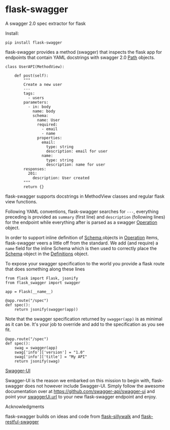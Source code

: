 # flask-swagger
A swagger 2.0 spec extractor for flask

Install:
```
pip install flask-swagger
```
flask-swagger provides a method (swagger) that inspects the flask app for endpoints that contain YAML docstrings with swagger 2.0 [Path](https://github.com/swagger-api/swagger-spec/blob/master/versions/2.0.md#pathsObject) objects. 

```
class UserAPI(MethodView):

    def post(self):
        """
        Create a new user
        ---
        tags:
          - users
        parameters:
          - in: body
            name: body
            schema:
              name: User
              required:
                - email
                - name
              properties:
                email:
                  type: string
                  description: email for user
                name:
                  type: string
                  description: name for user
        responses:
          201:
            description: User created
        """
        return {}
```
flask-swagger supports docstrings in MethodView classes and regular flask view functions.

Following YAML conventions, flask-swagger searches for `---`, everything preceding is provided as `summary` (first line) and `description` (following lines) for the endpoint while everything after is parsed as a swagger [Operation](https://github.com/swagger-api/swagger-spec/blob/master/versions/2.0.md#operation-object) object.

In order to support inline definition of [Schema ](https://github.com/swagger-api/swagger-spec/blob/master/versions/2.0.md#schemaObject) objects in [Operation](https://github.com/swagger-api/swagger-spec/blob/master/versions/2.0.md#operation-object) items, flask-swagger veers a little off from the standard. We add (and require) a `name` field for the inline Schema which is then used to correctly place the [Schema](https://github.com/swagger-api/swagger-spec/blob/master/versions/2.0.md#schemaObject) object in the [Definitions](https://github.com/swagger-api/swagger-spec/blob/master/versions/2.0.md#definitionsObject) object.

To expose your swagger specification to the world you provide a flask route that does something along these lines

```
from flask import Flask, jsonify
from flask_swagger import swagger

app = Flask(__name__)

@app.route("/spec")
def spec():
    return jsonify(swagger(app))
```

Note that the swagger specification returned by `swagger(app)` is as minimal as it can be. It's your job to override and add to the specification as you see fit.
```
@app.route("/spec")
def spec():
    swag = swagger(app)
    swag['info']['version'] = "1.0"
    swag['info']['title'] = "My API"
    return jsonify(swag)
```


[Swagger-UI](https://github.com/swagger-api/swagger-ui)

Swagger-UI is the reason we embarked on this mission to begin with, flask-swagger does not however include Swagger-UI. Simply follow the awesome documentation over at https://github.com/swagger-api/swagger-ui and point your [swaggerUi.url](https://github.com/swagger-api/swagger-ui:swaggerui) to your new flask-swagger endpoint and enjoy.


Acknowledgments

flask-swagger builds on ideas and code from [flask-sillywalk](https://github.com/hobbeswalsh/flask-sillywalk) and [flask-restful-swagger](https://github.com/rantav/flask-restful-swagger)


